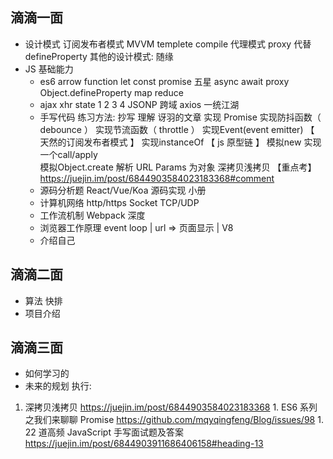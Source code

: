 ## 滴滴一面
  - 设计模式
      订阅发布者模式 MVVM templete compile
      代理模式 proxy 代替 defineProperty
      其他的设计模式: 随缘
  - JS 基础能力
      - es6
          arrow function
          let const 
          promise 五星
          async await
          proxy
          Object.defineProperty
          map reduce
      - ajax
          xhr state 1 2 3 4
          JSONP 跨域
          axios 一统江湖 
      - 手写代码 
          练习方法: 抄写 理解 讶羽的文章
          实现 Promise
          实现防抖函数（ debounce ）
          实现节流函数（ throttle ）
          实现Event(event emitter)  【 天然的订阅发布者模式 】
          实现instanceOf  【 js 原型链 】
          模拟new 
          实现一个call/apply  
          模拟Object.create 
          解析 URL Params 为对象 
          深拷贝浅拷贝 【重点考】  https://juejin.im/post/6844903584023183368#comment
    - 源码分析题
        React/Vue/Koa 源码实现 
        小册
    - 计算机网络
        http/https
        Socket TCP/UDP
    - 工作流机制
        Webpack  深度
    - 浏览器工作原理
      event loop | url => 页面显示 | V8 
    - 介绍自己 
## 滴滴二面
  - 算法
      快排
  - 项目介绍
## 滴滴三面
  - 如何学习的
  - 未来的规划
执行:
  1. 深拷贝浅拷贝 
    https://juejin.im/post/6844903584023183368
    1. ES6 系列之我们来聊聊 Promise
    https://github.com/mqyqingfeng/Blog/issues/98
    1. 22 道高频 JavaScript 手写面试题及答案
    https://juejin.im/post/6844903911686406158#heading-13 

  